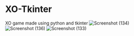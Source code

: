 # XO-Tkinter
XO game made using python and tkinter
![Screenshot (134)](https://user-images.githubusercontent.com/46241874/135679459-76cbf6ca-3bbc-40ca-8a94-28904758a3ed.png)
![Screenshot (136)](https://user-images.githubusercontent.com/46241874/135679465-3720ffa5-a754-4ca4-a565-ac2819142f81.png)
![Screenshot (133)](https://user-images.githubusercontent.com/46241874/135679469-7c2cce4a-ea75-41cf-83c1-93e6c970e5f4.png)
